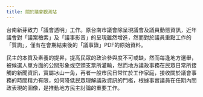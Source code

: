 ```yaml
---
title: 關於議會觀測站
---
```

台南新芽致力「議會透明」工作。原台南市議會除呈現議會及議員動態資訊，近年議會對「議案檢索」及「議事影音」的呈現雖然增進，然而對於議員重點工作的「質詢」，僅有在會期結束後的「議事錄」PDF的原始資料。

民主的本質及素養的提昇，提高民眾的政治參與度不可或缺，然而每逢地方選舉，被候選人單方面的公關形象或空頭支票所灌輸，然而地方議政事務在民眾日常所接觸的新聞資訊，實屬冰山一角，再者一般市民日常忙於工作家庭，接收關於議會事務的時間精力有限，如何降低民眾理解議政資訊的門檻，根據事實議員在任期內問政表現的圖像，是推動地方民主討論的重要工作。